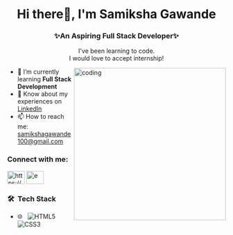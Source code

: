 <h1 align="center">Hi there👋, I'm Samiksha Gawande</h1>
<h3 align="center">✨An Aspiring Full Stack Developer✨</h3>
<p align="center">I've been learning to code. <br>I would love to accept internship!</p>

 <img align="right" alt="coding" width="350" src="https://camo.githubusercontent.com/800e1ce79aaa78d4e4d5eb324dfb2a8bb0164a42c6a2f6e636692bcc3f9480d4/68747470733a2f2f63646e2e686173686e6f64652e636f6d2f7265732f686173686e6f64652f696d6167652f75706c6f61642f76313638313536323530383336352f6b39367a307833566a2e676966"  />

- 🌱 I’m currently learning **Full Stack Development**
- 📄 Know about my experiences on [LinkedIn](https://www.linkedin.com/in/samiksha-gawande/)
- 📫 How to reach me: samikshagawande100@gmail.com


<h3 align="left">Connect with me:</h3>
<p align="left">
<a href="https://linkedin.com/in/https://www.linkedin.com/in/samiksha-gawande" target="blank"><img align="center" src="https://raw.githubusercontent.com/rahuldkjain/github-profile-readme-generator/master/src/images/icons/Social/linked-in-alt.svg" alt="https://www.linkedin.com/in/samiksha-gawande" height="30" width="40" /></a>
<a href="https://twitter.com/Samiksha_G18" target="blank"><img align="center" src="https://raw.githubusercontent.com/rahuldkjain/github-profile-readme-generator/master/src/images/icons/Social/twitter.svg" alt="e" height="30" width="40" /></a>

<h3> 🛠 &nbsp;Tech Stack</h3>
 
- 🌐 &nbsp;
  ![HTML5](https://img.shields.io/badge/-HTML5-333333?style=flat&logo=HTML5)
  ![CSS3](https://img.shields.io/badge/-CSS-333333?style=flat&logo=CSS3&logoColor=1572B6)


 
 
